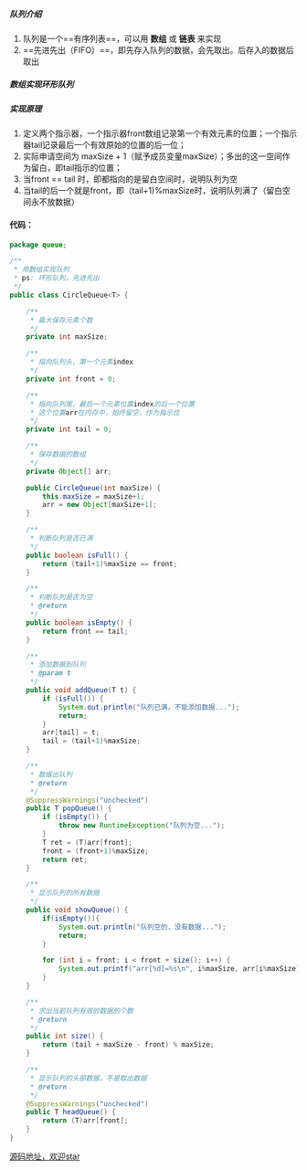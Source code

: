 ##### 队列介绍

1. 队列是一个==有序列表==，可以用 **数组** 或 **链表** 来实现
2. ==先进先出（FIFO）==，即先存入队列的数据，会先取出。后存入的数据后取出



##### 数组实现环形队列

##### 实现原理

1. 定义两个指示器，一个指示器front数组记录第一个有效元素的位置；一个指示器tail记录最后一个有效原始的位置的后一位；
2. 实际申请空间为 maxSize + 1（赋予成员变量maxSize）；多出的这一空间作为留白，即tail指示的位置；
3. 当front == tail 时，即都指向的是留白空间时，说明队列为空
4. 当tail的后一个就是front，即（tail+1)%maxSize时，说明队列满了（留白空间永不放数据）

#### 代码：

```java
package queue;

/**
 * 用数组实现队列
 * ps: 环形队列，先进先出
 */
public class CircleQueue<T> {

    /**
     * 最大保存元素个数
     */
    private int maxSize;

    /**
     * 指向队列头，第一个元素index
     */
    private int front = 0;

    /**
     * 指向队列尾，最后一个元素位置index的后一个位置
     * 这个位置arr在内存中，始终留空，作为指示位
     */
    private int tail = 0;

    /**
     * 保存数据的数组
     */
    private Object[] arr;

    public CircleQueue(int maxSize) {
        this.maxSize = maxSize+1;
        arr = new Object[maxSize+1];
    }

    /**
     * 判断队列是否已满
     */
    public boolean isFull() {
        return (tail+1)%maxSize == front;
    }

    /**
     * 判断队列是否为空
     * @return
     */
    public boolean isEmpty() {
        return front == tail;
    }

    /**
     * 添加数据到队列
     * @param t
     */
    public void addQueue(T t) {
        if (isFull()) {
            System.out.println("队列已满，不能添加数据...");
            return;
        }
        arr[tail] = t;
        tail = (tail+1)%maxSize;
    }

    /**
     * 数据出队列
     * @return
     */
    @SuppressWarnings("unchecked")
    public T popQueue() {
        if (isEmpty()) {
            throw new RuntimeException("队列为空...");
        }
        T ret = (T)arr[front];
        front = (front+1)%maxSize;
        return ret;
    }

    /**
     * 显示队列的所有数据
     */
    public void showQueue() {
        if(isEmpty()){
            System.out.println("队列空的，没有数据...");
            return;
        }

        for (int i = front; i < front + size(); i++) {
            System.out.printf("arr[%d]=%s\n", i%maxSize, arr[i%maxSize].toString());
        }
    }

    /**
     * 求出当前队列有效的数据的个数
     * @return
     */
    public int size() {
        return (tail + maxSize - front) % maxSize;
    }

    /**
     * 显示队列的头部数据，不是取出数据
     * @return
     */
    @SuppressWarnings("unchecked")
    public T headQueue() {
        return (T)arr[front];
    }
}

```



[源码地址，欢迎star](https://github.com/ZhongJinHacker/DataStructureAndAlgorithm)